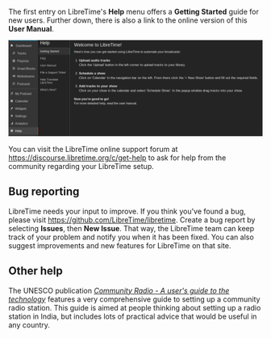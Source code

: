 The first entry on LibreTime's **Help** menu offers a **Getting Started** guide
for new users. Further down, there is also a link to the online version of this
  **User Manual**.

![](img/Screenshot460-Help_page.png)

You can visit the LibreTime online support forum at
<https://discourse.libretime.org/c/get-help> to ask for help from the community
regarding your LibreTime setup.


Bug reporting
-------------

LibreTime needs your input to improve. If you think you've found a bug, please
visit <https://github.com/LibreTime/libretime>. Create a bug report by selecting
**Issues**, then **New Issue**. That way, the LibreTime team can keep track of
your problem and notify you when it has been fixed. You can also suggest
improvements and new features for LibreTime on that site.



Other help
----------

The UNESCO publication [*Community Radio - A user's guide to the technology*](img/CommunityRadioUserGuide.pdf)
features a very comprehensive guide to setting up a community radio station.
This guide is aimed at people thinking about setting up a radio station in
India, but includes lots of practical advice that would be useful in any
country.
